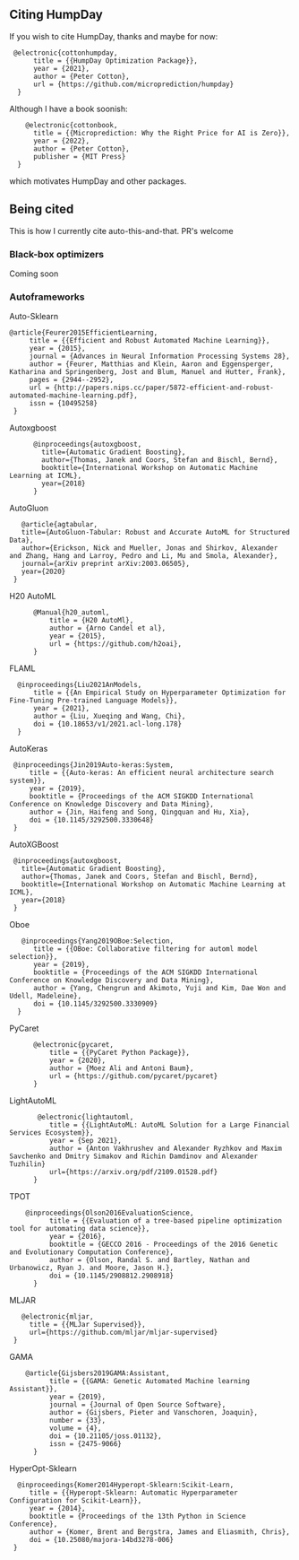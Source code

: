 ## Citing HumpDay

If you wish to cite HumpDay, thanks and maybe for now: 

     @electronic{cottonhumpday,
          title = {{HumpDay Optimization Package}},
          year = {2021},
          author = {Peter Cotton},
          url = {https://github.com/microprediction/humpday}
      }
      
 Although I have a book soonish: 
 
        @electronic{cottonbook,
          title = {{Microprediction: Why the Right Price for AI is Zero}},
          year = {2022},
          author = {Peter Cotton},
          publisher = {MIT Press}
      }
      
which motivates HumpDay and other packages.

## Being cited 
 
This is how I currently cite auto-this-and-that. PR's welcome 

### Black-box optimizers

Coming soon 
 
### Autoframeworks 
 
Auto-Sklearn
 
    @article{Feurer2015EfficientLearning,
         title = {{Efficient and Robust Automated Machine Learning}},
         year = {2015},
         journal = {Advances in Neural Information Processing Systems 28},
         author = {Feurer, Matthias and Klein, Aaron and Eggensperger, Katharina and Springenberg, Jost and Blum, Manuel and Hutter, Frank},
         pages = {2944--2952},
         url = {http://papers.nips.cc/paper/5872-efficient-and-robust-automated-machine-learning.pdf},
         issn = {10495258}
     }
     
Autoxgboost

          @inproceedings{autoxgboost,
            title={Automatic Gradient Boosting},
            author={Thomas, Janek and Coors, Stefan and Bischl, Bernd},
            booktitle={International Workshop on Automatic Machine Learning at ICML},
            year={2018}
          }
 
AutoGluon

       @article{agtabular,
       title={AutoGluon-Tabular: Robust and Accurate AutoML for Structured Data},
       author={Erickson, Nick and Mueller, Jonas and Shirkov, Alexander and Zhang, Hang and Larroy, Pedro and Li, Mu and Smola, Alexander},
       journal={arXiv preprint arXiv:2003.06505},
       year={2020}
     }
  
  
H20 AutoML

          @Manual{h20_automl,
              title = {H20 AutoMl},
              author = {Arno Candel et al},
              year = {2015},
              url = {https://github.com/h2oai},
          }

FLAML
 
      @inproceedings{Liu2021AnModels,
          title = {{An Empirical Study on Hyperparameter Optimization for Fine-Tuning Pre-trained Language Models}},
          year = {2021},
          author = {Liu, Xueqing and Wang, Chi},
          doi = {10.18653/v1/2021.acl-long.178}
      }

AutoKeras

     @inproceedings{Jin2019Auto-keras:System,
         title = {{Auto-keras: An efficient neural architecture search system}},
         year = {2019},
         booktitle = {Proceedings of the ACM SIGKDD International Conference on Knowledge Discovery and Data Mining},
         author = {Jin, Haifeng and Song, Qingquan and Hu, Xia},
         doi = {10.1145/3292500.3330648}
     }

AutoXGBoost

     @inproceedings{autoxgboost,
       title={Automatic Gradient Boosting},
       author={Thomas, Janek and Coors, Stefan and Bischl, Bernd},
       booktitle={International Workshop on Automatic Machine Learning at ICML},
       year={2018}
     }
 
 Oboe
 
       @inproceedings{Yang2019OBoe:Selection,
          title = {{OBoe: Collaborative filtering for automl model selection}},
          year = {2019},
          booktitle = {Proceedings of the ACM SIGKDD International Conference on Knowledge Discovery and Data Mining},
          author = {Yang, Chengrun and Akimoto, Yuji and Kim, Dae Won and Udell, Madeleine},
          doi = {10.1145/3292500.3330909}
      }
      
 PyCaret
 
 
          @electronic{pycaret,
              title = {{PyCaret Python Package}},
              year = {2020},
              author = {Moez Ali and Antoni Baum},
              url = {https://github.com/pycaret/pycaret}
          }
          
 LightAutoML
 
           @electronic{lightautoml,
              title = {{LightAutoML: AutoML Solution for a Large Financial Services Ecosystem}},
              year = {Sep 2021},
              author = {Anton Vakhrushev and Alexander Ryzhkov and Maxim Savchenko and Dmitry Simakov and Richin Damdinov and Alexander Tuzhilin}
              url={https://arxiv.org/pdf/2109.01528.pdf}
          }
 
 TPOT
 
        @inproceedings{Olson2016EvaluationScience,
              title = {{Evaluation of a tree-based pipeline optimization tool for automating data science}},
              year = {2016},
              booktitle = {GECCO 2016 - Proceedings of the 2016 Genetic and Evolutionary Computation Conference},
              author = {Olson, Randal S. and Bartley, Nathan and Urbanowicz, Ryan J. and Moore, Jason H.},
              doi = {10.1145/2908812.2908918}
          }
          
MLJAR
  
       @electronic{mljar,
         title = {{MLJar Supervised}},
         url={https://github.com/mljar/mljar-supervised}
     }
     
GAMA

        @article{Gijsbers2019GAMA:Assistant,
              title = {{GAMA: Genetic Automated Machine learning Assistant}},
              year = {2019},
              journal = {Journal of Open Source Software},
              author = {Gijsbers, Pieter and Vanschoren, Joaquin},
              number = {33},
              volume = {4},
              doi = {10.21105/joss.01132},
              issn = {2475-9066}
          }

 HyperOpt-Sklearn
 
 
      @inproceedings{Komer2014Hyperopt-Sklearn:Scikit-Learn,
         title = {{Hyperopt-Sklearn: Automatic Hyperparameter Configuration for Scikit-Learn}},
         year = {2014},
         booktitle = {Proceedings of the 13th Python in Science Conference},
         author = {Komer, Brent and Bergstra, James and Eliasmith, Chris},
         doi = {10.25080/majora-14bd3278-006}
     }

